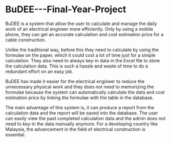 # BuDEE---Final-Year-Project

BuDEE is a system that allow the user to calculate and manage the daily work of an electrical engineer more efficiently. Only by using a mobile phone, they can get an accurate calculation and cost estimation price for a cable construction. 

Unlike the traditional way, before this they need to calculate by using the formulae on the paper, which it could cost a lot of time just for a simple calculation. They also need to always key-in data in the Excel file to store the calculation data. This is such a hassle and waste of time to do a redundant effort on an easy job. 

BuDEE has made it easier for the electrical engineer to reduce the unnecessary physical work and they does not need to memorizing the formulae because the system can automatically calculate the data and cost estimation price by linking the formulae with the table in the database. 

The main advantage of this system is, it can produce a report from the calculation data and the report will be saved into the database. The user can easily view the past completed calculation data and the admin does not need to key-in the data manually anymore. For a developing country like Malaysia, the advancement in the field of electrical construction is essential.
